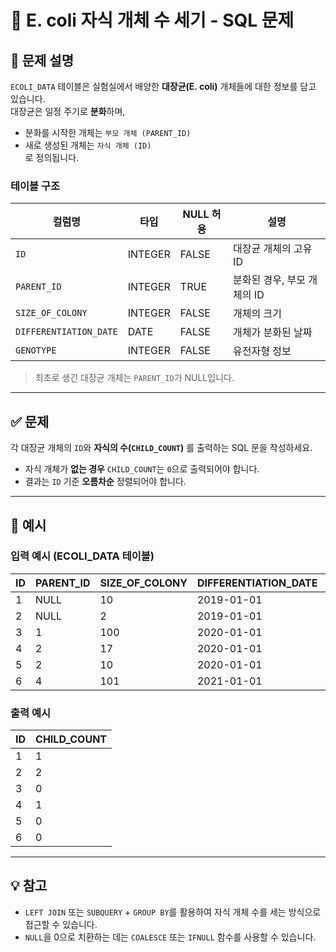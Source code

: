 # 🧬 E. coli 자식 개체 수 세기 - SQL 문제

## 📘 문제 설명

`ECOLI_DATA` 테이블은 실험실에서 배양한 **대장균(E. coli)** 개체들에 대한 정보를 담고 있습니다.  
대장균은 일정 주기로 **분화**하며,  
- 분화를 시작한 개체는 `부모 개체 (PARENT_ID)`
- 새로 생성된 개체는 `자식 개체 (ID)`  
로 정의됩니다.

### 테이블 구조

| 컬럼명                 | 타입     | NULL 허용 | 설명                         |
|----------------------|---------|-----------|------------------------------|
| `ID`                 | INTEGER | FALSE     | 대장균 개체의 고유 ID         |
| `PARENT_ID`          | INTEGER | TRUE      | 분화된 경우, 부모 개체의 ID    |
| `SIZE_OF_COLONY`     | INTEGER | FALSE     | 개체의 크기                   |
| `DIFFERENTIATION_DATE` | DATE  | FALSE     | 개체가 분화된 날짜             |
| `GENOTYPE`           | INTEGER | FALSE     | 유전자형 정보                 |

> 최초로 생긴 대장균 개체는 `PARENT_ID`가 NULL입니다.

---

## ✅ 문제

각 대장균 개체의 `ID`와 **자식의 수(`CHILD_COUNT`)** 를 출력하는 SQL 문을 작성하세요.

- 자식 개체가 **없는 경우** `CHILD_COUNT`는 `0`으로 출력되어야 합니다.
- 결과는 `ID` 기준 **오름차순** 정렬되어야 합니다.

---

## 📝 예시

### 입력 예시 (ECOLI_DATA 테이블)

| ID | PARENT_ID | SIZE_OF_COLONY | DIFFERENTIATION_DATE | GENOTYPE |
|----|-----------|----------------|-----------------------|----------|
| 1  | NULL      | 10             | 2019-01-01            | 5        |
| 2  | NULL      | 2              | 2019-01-01            | 3        |
| 3  | 1         | 100            | 2020-01-01            | 4        |
| 4  | 2         | 17             | 2020-01-01            | 4        |
| 5  | 2         | 10             | 2020-01-01            | 6        |
| 6  | 4         | 101            | 2021-01-01            | 22       |

### 출력 예시

| ID | CHILD_COUNT |
|----|-------------|
| 1  | 1           |
| 2  | 2           |
| 3  | 0           |
| 4  | 1           |
| 5  | 0           |
| 6  | 0           |

---

## 💡 참고

- `LEFT JOIN` 또는 `SUBQUERY` + `GROUP BY`를 활용하여 자식 개체 수를 세는 방식으로 접근할 수 있습니다.
- `NULL`을 0으로 치환하는 데는 `COALESCE` 또는 `IFNULL` 함수를 사용할 수 있습니다.
